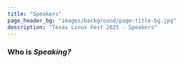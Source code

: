 ```yaml
---
title: "Speakers"
page_header_bg: "images/background/page-title-bg.jpg"
description: "Texas Linux Fest 2025 - Speakers"
---
```


### Who is _Speaking?_

